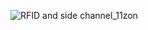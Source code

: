 ![RFID and side channel_11zon](https://github.com/user-attachments/assets/15000962-6a59-4552-9997-d49bf7eb07d7)
